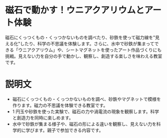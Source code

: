# 磁石で動かす！ウニアクアリウムとアート体験

磁石にくっつくもの・くっつかないものを調べたり、砂鉄を使って磁力線を"見える化"したり、科学の不思議を体験します。さらに、水中で砂鉄が集まってできる「ウニアクアリウム」や、シートマグネットを使ったアート作品づくりにも挑戦。見えない力を自分の手で動かし、観察し、創造する楽しさを味わえる教室です。

# 説明文

-   磁石にくっつくもの・くっつかないものを調べ、砂鉄やマグネットで模様を作ります。磁力の不思議を体験できる教室です。
-   1 円玉や砂鉄を使った実験で、磁石の力や渦電流の現象を観察します。科学と創造力を同時に楽しめます。
-   水中で砂鉄が集まる様子や、磁石の形による違いを観察し、見えない力を科学的に学びます。親子で参加できる内容です。
